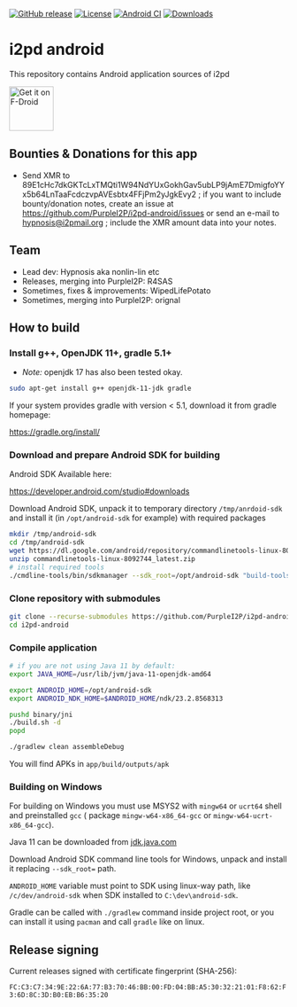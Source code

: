 [![GitHub release](https://img.shields.io/github/release/PurpleI2P/i2pd-android.svg?label=latest%20release)](https://github.com/PurpleI2P/i2pd-android/releases/latest)
[![License](https://img.shields.io/github/license/PurpleI2P/i2pd-android.svg)](https://github.com/PurpleI2P/i2pd-android/blob/openssl/LICENSE)
[![Android CI](https://github.com/PurpleI2P/i2pd-android/actions/workflows/android.yml/badge.svg)](https://github.com/PurpleI2P/i2pd-android/actions/workflows/android.yml)
[![Downloads](https://img.shields.io/github/downloads/PurpleI2P/i2pd-android/total.svg)]()

# i2pd android

This repository contains Android application sources of i2pd

[<img src="https://fdroid.gitlab.io/artwork/badge/get-it-on.png"
     alt="Get it on F-Droid"
     height="80">](https://f-droid.org/packages/org.purplei2p.i2pd/)

## Bounties &amp; Donations for this app

* Send XMR to 89E1cHc7dkGKTcLxTMQti1W94NdYUxGokhGav5ubLP9jAmE7DmigfoYYx5b64LnTaaFcdczvpAVEsbtx4FFjPm2yJgkEvy2 ; if you want to include bounty/donation notes, create an issue at https://github.com/PurpleI2P/i2pd-android/issues or send an e-mail to hypnosis@i2pmail.org ; include the XMR amount data into your notes.

## Team

* Lead dev: Hypnosis aka nonlin-lin etc
* Releases, merging into PurpleI2P: R4SAS
* Sometimes, fixes & improvements: WipedLifePotato
* Sometimes, merging into PurpleI2P: orignal

## How to build

### Install g++, OpenJDK 11+, gradle 5.1+

 * <i>Note:</i> openjdk 17 has also been tested okay.

```bash
sudo apt-get install g++ openjdk-11-jdk gradle
```

If your system provides gradle with version < 5.1, download it from gradle homepage:

https://gradle.org/install/

### Download and prepare Android SDK for building

Android SDK Available here:

https://developer.android.com/studio#downloads

Download Android SDK, unpack it to temporary directory `/tmp/anrdoid-sdk` and install it (in `/opt/android-sdk` for example) with required packages
```bash
mkdir /tmp/android-sdk
cd /tmp/android-sdk
wget https://dl.google.com/android/repository/commandlinetools-linux-8092744_latest.zip
unzip commandlinetools-linux-8092744_latest.zip
# install required tools
./cmdline-tools/bin/sdkmanager --sdk_root=/opt/android-sdk "build-tools;33.0.1" "cmake;3.22.1" "ndk;23.2.8568313"
```

### Clone repository with submodules

```bash
git clone --recurse-submodules https://github.com/PurpleI2P/i2pd-android.git
cd i2pd-android
```

### Compile application

```bash
# if you are not using Java 11 by default:
export JAVA_HOME=/usr/lib/jvm/java-11-openjdk-amd64

export ANDROID_HOME=/opt/android-sdk
export ANDROID_NDK_HOME=$ANDROID_HOME/ndk/23.2.8568313

pushd binary/jni
./build.sh -d
popd

./gradlew clean assembleDebug
```

You will find APKs in `app/build/outputs/apk`

### Building on Windows

For building on Windows you must use MSYS2 with `mingw64` or `ucrt64` shell and preinstalled `gcc` ( package `mingw-w64-x86_64-gcc` or `mingw-w64-ucrt-x86_64-gcc`).

Java 11 can be downloaded from [jdk.java.com](https://jdk.java.net/java-se-ri/11)

Download Android SDK command line tools for Windows, unpack and install it replacing `--sdk_root=` path.

`ANDROID_HOME` variable must point to SDK using linux-way path, like `/c/dev/android-sdk` when SDK installed to `C:\dev\android-sdk`.

Gradle can be called with `./gradlew` command inside project root, or you can install it using `pacman` and call `gradle` like on linux.

## Release signing

Current releases signed with certificate fingerprint (SHA-256):

`FC:C3:C7:34:9E:22:6A:77:B3:70:46:BB:00:FD:04:BB:A5:30:32:21:01:F8:62:F3:6D:8C:3D:B0:EB:B6:35:20`

